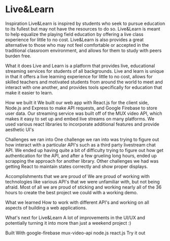 # Live&Learn
Inspiration
Live&Learn is inspired by students who seek to pursue education to its fullest but may not have the resources to do so. Live&Learn is meant to help equalize the playing field education by offering a live class experience for little to no cost. Live&Learn is also provides a great alternative to those who may not feel comfortable or accepted in the traditional classroom environment, and allows for them to study with peers burden free.

What it does
Live and Learn is a platform that provides live, educational streaming services for students of all backgrounds. Live and learn is unique in that it offers a live learning experience for little to no cost, allows for skilled teachers and motivated students from around the world to meet and interact with one another, and provides tools specifically for education that make it easier to learn.

How we built it
We built our web app with React.js for the client side, Node.js and Express to make API requests, and Google Firebase to store user data. Our streaming service was built off of the MUX video API, which makes it easy to set up and embed live streams on many platforms. We used various react libraries to incorporate additional features and provide aesthetic UI's

Challenges we ran into
One challenge we ran into was trying to figure out how interact with a particular API's such as a third party livestream chat API. We ended up having quite a bit of difficulty trying to figure out how get authentication for the API, and after a few grueling long hours, ended up scrapping the approach for another library. Other challenges we had was getting React to maintain states correctly and show proper displays.

Accomplishments that we are proud of
We are proud of working with technologies like various API's that we were unfamiliar with, but not being afraid. Most of all we are proud of sticking and working nearly all of the 36 hours to create the best project we could with a working demo.

What we learned
How to work with different API's and working on all aspects of building a web applications.

What's next for Live&Learn
A lot of improvements in the UI/UX and potentially turning it into more than just a weekend project :)

Built With
google-firebase
mux-video-api
node.js
react.js
Try it out
